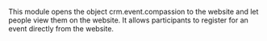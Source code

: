 This module opens the object crm.event.compassion to the website and let
people view them on the website. It allows participants to register for
an event directly from the website.
